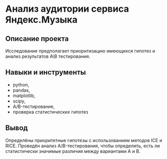 # Анализ аудитории сервиса Яндекс.Музыка

## Описание проекта
Исследование предполагает приоритизацию имеющихся гипотез и анализ результатов A\B тестирования.
## Навыки и инструменты
- python,
- pandas,
- matplotlib,
- scipy,
- A/B-тестирование,
- проверка статистических гипотез
## Вывод
Определёны приоритетные гипотезы с использованием методов ICE и RICE. Проведён анализ A/B-тестирования, чтобы определить, есть ли статистически значимые различия между вариантами A и B. 
